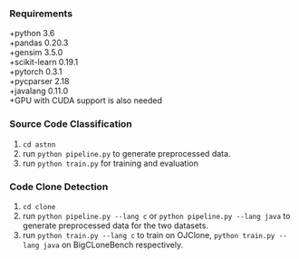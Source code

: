 ### Requirements
+python 3.6<br>
+pandas 0.20.3<br>
+gensim 3.5.0<br>
+scikit-learn 0.19.1<br>
+pytorch 0.3.1<br>
+pycparser 2.18<br>
+javalang 0.11.0<br>
+GPU with CUDA support is also needed

### Source Code Classification
1. `cd astnn`
2. run `python pipeline.py` to generate preprocessed data.
3. run `python train.py` for training and evaluation

### Code Clone Detection

 1. `cd clone`
 2. run `python pipeline.py --lang c` or `python pipeline.py --lang java` to generate preprocessed data for the two datasets.
 2. run `python train.py --lang c` to train on OJClone, `python train.py --lang java` on BigCLoneBench respectively.
